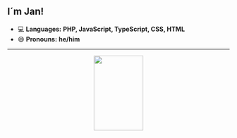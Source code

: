 ## I´m Jan!
- 💻 **Languages:** **PHP, JavaScript, TypeScript, CSS, HTML**  
- 😄 **Pronouns:** **he/him**  

---

<p align="center">
  <img width="47%" height="170px" src="https://github-readme-stats.vercel.app/api?username=crimson-comet-de&show_icons=true&title_color=fff&icon_color=eab308&text_color=d4d4d8&bg_color=18181b&border_color=eab308&border_radius=20" />
</p>
